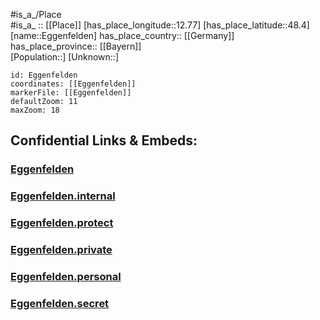 ﻿---
location: [48.4,12.77] 
mapzoom: [7,12] 
mapmarker: city 
type: City
tags:
- geo/City


SpocWebEntityId: 29982
isDeleted: false
confidential: public

---
#is_a_/Place  
#is_a_ :: [[Place]] 
[has_place_longitude::12.77] 
[has_place_latitude::48.4] 
[name::Eggenfelden] 
has_place_country:: [[Germany]]  
has_place_province:: [[Bayern]]  
[Population::] 
[Unknown::] 


```leaflet
id: Eggenfelden
coordinates: [[Eggenfelden]] 
markerFile: [[Eggenfelden]] 
defaultZoom: 11 
maxZoom: 18
```


## Confidential Links & Embeds: 

### [Eggenfelden](/_public/Earth/Continent/Europe/Europe~Central/Germany/Germany~West/Bayern/counties~Bayern/Rottal-Inn/cities~Rottal-Inn/Eggenfelden.md) 

### [Eggenfelden.internal](/_internal/Earth/Continent/Europe/Europe~Central/Germany/Germany~West/Bayern/counties~Bayern/Rottal-Inn/cities~Rottal-Inn/Eggenfelden.internal.md) 

### [Eggenfelden.protect](/_protect/Earth/Continent/Europe/Europe~Central/Germany/Germany~West/Bayern/counties~Bayern/Rottal-Inn/cities~Rottal-Inn/Eggenfelden.protect.md) 

### [Eggenfelden.private](/_private/Earth/Continent/Europe/Europe~Central/Germany/Germany~West/Bayern/counties~Bayern/Rottal-Inn/cities~Rottal-Inn/Eggenfelden.private.md) 

### [Eggenfelden.personal](/_personal/Earth/Continent/Europe/Europe~Central/Germany/Germany~West/Bayern/counties~Bayern/Rottal-Inn/cities~Rottal-Inn/Eggenfelden.personal.md) 

### [Eggenfelden.secret](/_secret/Earth/Continent/Europe/Europe~Central/Germany/Germany~West/Bayern/counties~Bayern/Rottal-Inn/cities~Rottal-Inn/Eggenfelden.secret.md) 
